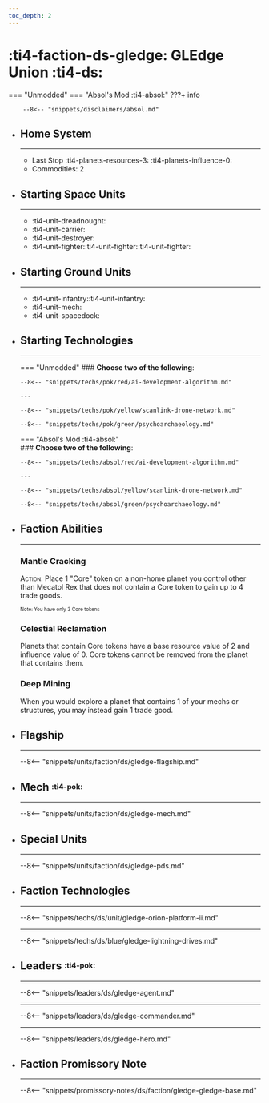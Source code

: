 ```yaml
---
toc_depth: 2
---
```


# :ti4-faction-ds-gledge: GLEdge Union :ti4-ds:
=== "Unmodded"
=== "Absol's Mod :ti4-absol:" 
    ???+ info

        --8<-- "snippets/disclaimers/absol.md"

<div class="grid cards" markdown>

-   ## __Home System__

    ---

    * Last Stop :ti4-planets-resources-3: :ti4-planets-influence-0:
    * Commodities: 2

</div>

<div class="grid cards" markdown>

-   ## __Starting Space Units__

    ---

    * :ti4-unit-dreadnought:
    * :ti4-unit-carrier:
    * :ti4-unit-destroyer:
    * :ti4-unit-fighter::ti4-unit-fighter::ti4-unit-fighter:

-   ## __Starting Ground Units__

    ---

    * :ti4-unit-infantry::ti4-unit-infantry:
    * :ti4-unit-mech:
    * :ti4-unit-spacedock:

-   ## __Starting Technologies__

    ---
    === "Unmodded"
        ### **Choose two of the following**:

        --8<-- "snippets/techs/pok/red/ai-development-algorithm.md"

        ---

        --8<-- "snippets/techs/pok/yellow/scanlink-drone-network.md"

        --8<-- "snippets/techs/pok/green/psychoarchaeology.md"

    === "Absol's Mod :ti4-absol:"  
        ### **Choose two of the following**:

        --8<-- "snippets/techs/absol/red/ai-development-algorithm.md"

        ---

        --8<-- "snippets/techs/absol/yellow/scanlink-drone-network.md"

        --8<-- "snippets/techs/absol/green/psychoarchaeology.md"

-   ## __Faction Abilities__

    ---
    ### **Mantle Cracking**
    
    <span style="font-variant:small-caps;">Action</span>: Place 1 "Core" token on a non-home planet you control other than Mecatol Rex that does not contain a Core token to gain up to 4 trade goods.

    <sup><sub>Note: You have only 3 Core tokens</sub></sup>

    ### **Celestial Reclamation**
    
    Planets that contain Core tokens have a base resource value of 2 and influence value of 0. 
    Core tokens cannot be removed from the planet that contains them.

    ### **Deep Mining**
    
    When you would explore a planet that contains 1 of your mechs or structures, you may instead gain 1 trade good.

-   ## __Flagship__

    ---
    --8<-- "snippets/units/faction/ds/gledge-flagship.md"

-   ## __Mech__ <sup><sub>:ti4-pok:</sub></sup>

    ---
    --8<-- "snippets/units/faction/ds/gledge-mech.md"

-   ## __Special Units__

    ---
    --8<-- "snippets/units/faction/ds/gledge-pds.md"

</div>

<div class="grid cards" markdown>

-   ## __Faction Technologies__

    ---

    --8<-- "snippets/techs/ds/unit/gledge-orion-platform-ii.md"

    ---

    --8<-- "snippets/techs/ds/blue/gledge-lightning-drives.md"

-   ## __Leaders__ <sup><sub>:ti4-pok:</sub></sup>

    ---
    
    --8<-- "snippets/leaders/ds/gledge-agent.md"

    ---

    --8<-- "snippets/leaders/ds/gledge-commander.md"

    ---

    --8<-- "snippets/leaders/ds/gledge-hero.md"

-   ## __Faction Promissory Note__

    ---
    --8<-- "snippets/promissory-notes/ds/faction/gledge-gledge-base.md"

</div>